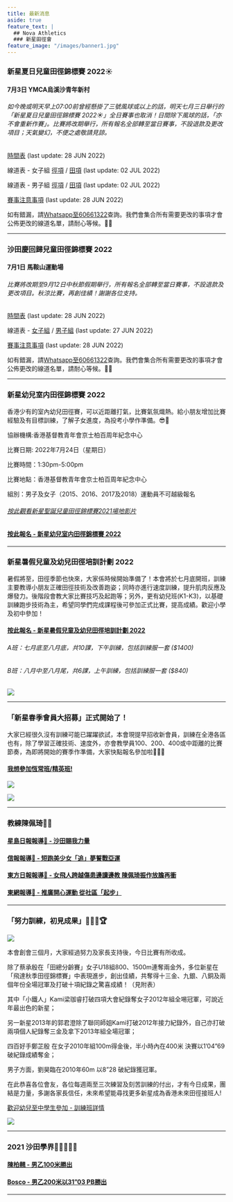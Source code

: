 ```yaml
---
title: 最新消息
aside: true
feature_text: |
  ## Nova Athletics
  ### 新星田徑會
feature_image: "/images/banner1.jpg"
---
```

### 新星夏日兒童田徑錦標賽 2022☀️ 

#### 7月3日 YMCA烏溪沙青年新村

###### 如今晚或明天早上07:00前曾經懸掛了三號風球或以上的話，明天七月三日舉行的「新星夏日兒童田徑錦標賽 2022☀️」全日賽事也取消！日間除下風球的話，「亦不會重新作賽」。比賽將改期舉行，所有報名全部轉至當日賽事，不設退款及更改項目；天氣變幻，不便之處敬請見諒。

[時間表](https://drive.google.com/file/d/193TIj5s92VdOGjb1GUI1vBoHxEAJIALA/view?usp=sharing) (last update: 28 JUN 2022)

線道表 - 女子組 [徑項](https://drive.google.com/file/d/1Hihvcv_UcJcIZKsc9ru0FmdRcGWW376K/view?usp=sharing) / [田項](https://drive.google.com/file/d/1SoPAiOf4GCirIvkgg0Pz9NBrNM7Vv-Xf/view?usp=sharing) (last update: 02 JUL 2022)

線道表 - 男子組 [徑項](https://drive.google.com/file/d/1n794Ex4l7ntxC2bjKa_RnbWwKafhe1ki/view?usp=sharing) / [田項](https://drive.google.com/file/d/1jb1Z2aHKMtd7JLblJWFD2Miwhk0-NOAY/view?usp=sharing) (last update: 02 JUL 2022)

[賽事注意事項](https://drive.google.com/file/d/1LZbjzGbXgCeLJe2RvhjkG22onXIrqSkR/view?usp=sharing) (last update: 28 JUN 2022)

如有錯漏，請[Whatsapp至60661322](https://api.whatsapp.com/send?phone=85260661322)查詢。我們會集合所有需要更改的事項才會公佈更改的線道名單，請耐心等候。🙌🏻

---------------------------------------------------------------------------------------
### 沙田慶回歸兒童田徑錦標賽 2022 

#### 7月1日 馬鞍山運動場

###### 比賽將改期至9月12日中秋節假期舉行，所有報名全部轉至當日賽事，不設退款及更改項目。秋涼比賽，再創佳績！謝謝各位支持。

[時間表](https://drive.google.com/file/d/1hkX1kZ2DSY5w5gSt4zusZeTEo4qJb0P1/view?usp=sharing) (last update: 28 JUN 2022)

線道表 - [女子組](https://drive.google.com/file/d/1g25xM6fq4jQ7nqJ3Bb14Z8_lleoSdNPj/view?usp=sharing) / [男子組](https://drive.google.com/file/d/1VuxQDKH23mL-M6qsmEsb-xsMGet61s-A/view?usp=sharing) (last update: 27 JUN 2022) 

[賽事注意事項](https://drive.google.com/file/d/1Ifq0iFGk8j0biDy9HdxYotmjyOedRuzA/view?usp=sharing) (last update: 28 JUN 2022)

如有錯漏，請[Whatsapp至60661322](https://api.whatsapp.com/send?phone=85260661322)查詢。我們會集合所有需要更改的事項才會公佈更改的線道名單，請耐心等候。🙌🏻

---------------------------------------------------------------------------------------
### 新星幼兒室内田徑錦標賽 2022

香港少有的室內幼兒田徑賽，可以近距離打氣，比賽氣氛熾熱。給小朋友增加比賽經驗及有目標訓練，了解子女進度，為投考小學作準備。😎👏

協辦機構:香港基督教青年會京士柏百周年紀念中心

比賽日期: 2022年7月24日（星期日）

比賽時間：1:30pm-5:00pm

比賽地點：香港基督教青年會京士柏百周年紀念中心

組別：男子及女子（2015、2016、2017及2018）運動員不可越級報名

###### [按此觀看新星聖誕兒童田徑錦標賽2021場地影片](https://drive.google.com/file/d/1L8YzEq3zM8Xs1ff7A_SMuAPYEGimcjxU/view?usp=sharing)

#### [按此報名 - 新星幼兒室内田徑錦標賽 2022](https://forms.zohopublic.com/hknovasports852/form/JulyNewcompetition/formperma/U_Q4mFoJsN_gnmc7WonjIco1qgO5dqJRU_MLmY5_rDI?fbclid=IwAR2wPkj-PgCvo-eBVjRn2cRv7vK_VAm-naL8tlPvZt1RUOC0DIlAKF5dfFk)

---------------------------------------------------------------------------------------
### 新星暑假兒童及幼兒田徑培訓計劃 2022

暑假將至，田徑季節也快來，大家係時候開始準備了！本會將於七月底開班，訓練主要教導小朋友正確田徑技術及改善跑姿；同時亦進行速度訓練，提升肌肉反應及爆發力。後階段會教大家比賽技巧及起跑等；另外，更有幼兒班(K1-K3)，以基礎訓練跑步技術為主，希望同學們完成課程後可參加正式比賽，提高成績。歡迎小學及初中參加！

#### [按此報名 - 新星暑假兒童及幼兒田徑培訓計劃 2022](https://forms.gle/HX9ZVHofxw7Ts1Dk6)

###### A班：七月底至八月底，共10課，下午訓練，包括訓練服一套 ($1400)

###### B班：八月中至八月尾，共6課，上午訓練，包括訓練服一套 ($840)

![](/images/暑假培訓計劃2022_NEW.jpeg)

---------------------------------------------------------------------------------------
### 「新星春季會員大招募」正式開始了！
大家已經很久沒有訓練可能已躍躍欲試，本會現提早招收新會員，訓練在全港各區也有，除了學習正確技術、速度外，亦會教學員100、200、400或中距離的比賽節奏，為即將開始的賽季作準備，大家快點報名參加啦🌝🤟🏻

#### [我想參加恆常班/精英班!](https://docs.google.com/forms/d/e/1FAIpQLScXZvev1WfGzgGRg6c0O_HwiLUTxomhsZbSMn7ubRmbv1dFzw/viewform?usp=sf_link)

![](/images/Regular.png)

![](/images/Elite_Web.png)

---------------------------------------------------------------------------------------

### 教練陳佩琦👩🏽

#### [星島日報報導📰 - 沙田賜我力量](https://drive.google.com/drive/folders/1ngK58f050uDZj7RgVmokHQQTiDBm-nfP?usp=sharing)

#### [信報報導📰 - 短跑美少女「追」夢誓戰亞運](https://drive.google.com/file/d/1NgN3GuMWmGJVSenFJypOgL8vqFuxYApv/view?usp=sharing)

#### [東方日報報導📰 - 女飛人跨越傷患邊讀邊教 陳佩琦振作放膽再衝](https://orientaldaily.on.cc/content/%E9%AB%94%E8%82%B2/odn-20211126-1126_00286_041/%E5%A5%B3%E9%A3%9B%E4%BA%BA%E8%B7%A8%E8%B6%8A%E5%82%B7%E6%82%A3%E9%82%8A%E8%AE%80%E9%82%8A%E6%95%99-%E9%99%B3%E4%BD%A9%E7%90%A6%E6%8C%AF%E4%BD%9C%E6%94%BE%E8%86%BD%E5%86%8D%E8%A1%9D?fbclid=IwAR3tCLKgaWevelE1CkNDt35_h4jvjbahZq-6KdIOuqoGGtac--nebOFVOoU)

#### [東網報導📰 - 推廣開心運動 從社區「起步」](https://hk.on.cc/onad/bkn/cnt/ad/20211115/ad-20211115150906775-1115_21011_001.html)

---------------------------------------------------------------------------------------

### 「努力訓練，初見成果」💪🏻🎉🏆

![](/images/Athletes.jpg)

本會創會三個月，大家經過努力及家長支持後，今日比賽有所收成。

除了蔡承殷在「田總分齡賽」女子U18組800、1500m連奪兩金外，多位新星在「飛達秋季田徑錦標賽」中表現進步，創出佳績，共奪得十三金、九銀、八銅及兩個年份全場冠軍及打破十項紀錄之驚喜成績！（見附表）

其中「小鐵人」Kami梁珈睿打破四項大會紀錄奪女子2012年組全埸冠軍，可說近年最出色的新星；

另一新星2013年的郭君澄除了聯同師姐Kami打破2012年接力紀錄外，自己亦打破兩項個人紀錄奪三金及拿下2013年組全場冠軍；

四百好手鄭芷殷 在女子2010年組100m得金後，半小時內在400米 決賽以1’04”69破紀錄成績奪金；

男子方面，劉昊臨在2010年60m 以8”28 破紀錄獲冠軍。

在此恭喜各位會友，各位每週兩至三次練習及刻苦訓練的付出，才有今日成果，團結是力量，多謝各家長信任，未來希望能尋找更多新星成為香港未來田徑接班人!

[歡迎幼兒至中學生參加 - 訓練班詳情](https://docs.google.com/forms/d/e/1FAIpQLScXZvev1WfGzgGRg6c0O_HwiLUTxomhsZbSMn7ubRmbv1dFzw/viewform?fbclid=IwAR1lI5pe4k28V-qBzkFvfGz8-Mrw3iTpbRaucbRJRTIr_V2n01rZBCtYNZo)

![](/images/新星訓練_初見成果.jpg)

---------------------------------------------------------------------------------------

### 2021 沙田學界🏃🏻‍♀️🏃🏻

#### [陳柏翹 - 男乙100米勝出](https://drive.google.com/file/d/1YMheR5loAjQaXWFzcw5uuEgBzbf1P9QC/view?usp=sharing) 

#### [Bosco - 男乙200米以31”03 PB勝出](https://drive.google.com/file/d/1BrIfrZuCVbG_EmYVWTK_PSifCoOq3q4B/view?usp=sharing)

---------------------------------------------------------------------------------------
